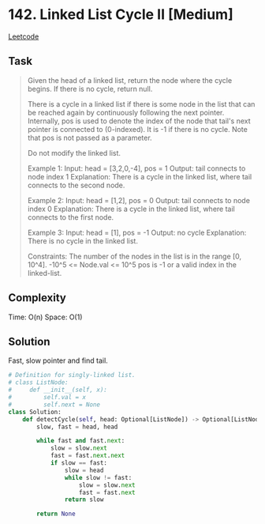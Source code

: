 # 142. Linked List Cycle II [Medium]

[Leetcode](https://leetcode.com/problems/linked-list-cycle-ii/description/)

## Task

> Given the head of a linked list, return the node where the cycle begins. If there is no cycle, return null.
> 
> There is a cycle in a linked list if there is some node in the list that can be reached again by continuously following the next pointer. Internally, pos is used to denote the index of the node that tail's next pointer is connected to (0-indexed). It is -1 if there is no cycle. Note that pos is not passed as a parameter.
> 
> Do not modify the linked list.
> 
> Example 1:
> Input: head = [3,2,0,-4], pos = 1
> Output: tail connects to node index 1
> Explanation: There is a cycle in the linked list, where tail connects to the second node.
> 
> Example 2:
> Input: head = [1,2], pos = 0
> Output: tail connects to node index 0
> Explanation: There is a cycle in the linked list, where tail connects to the first node.
> 
> Example 3:
> Input: head = [1], pos = -1
> Output: no cycle
> Explanation: There is no cycle in the linked list.
> 
> Constraints:
>     The number of the nodes in the list is in the range [0, 10^4].
>     -10^5 <= Node.val <= 10^5
>     pos is -1 or a valid index in the linked-list.

## Complexity

Time: O(n)
Space: O(1)

## Solution

Fast, slow pointer and find tail. 

```python
# Definition for singly-linked list.
# class ListNode:
#     def __init__(self, x):
#         self.val = x
#         self.next = None
class Solution:
    def detectCycle(self, head: Optional[ListNode]) -> Optional[ListNode]:
        slow, fast = head, head

        while fast and fast.next:
            slow = slow.next
            fast = fast.next.next
            if slow == fast:
                slow = head
                while slow != fast:
                    slow = slow.next
                    fast = fast.next
                return slow

        return None
```